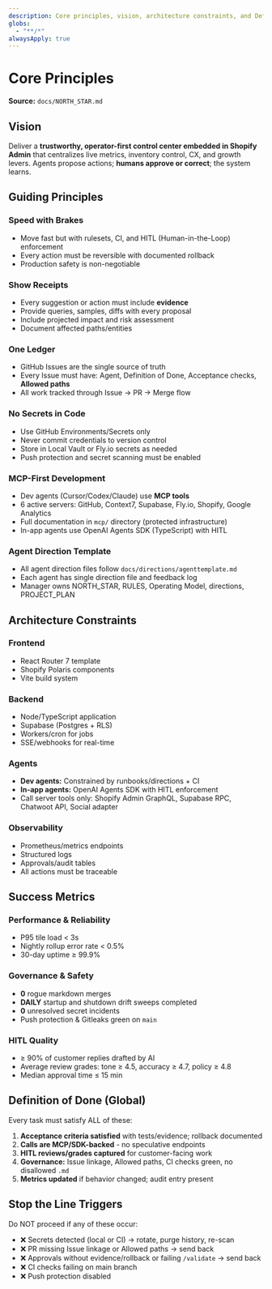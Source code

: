 ```yaml
---
description: Core principles, vision, architecture constraints, and Definition of Done for HotDash
globs:
  - "**/*"
alwaysApply: true
---
```


# Core Principles

**Source:** `docs/NORTH_STAR.md`

## Vision
Deliver a **trustworthy, operator-first control center embedded in Shopify Admin** that centralizes live metrics, inventory control, CX, and growth levers. Agents propose actions; **humans approve or correct**; the system learns.

## Guiding Principles

### Speed with Brakes
- Move fast but with rulesets, CI, and HITL (Human-in-the-Loop) enforcement
- Every action must be reversible with documented rollback
- Production safety is non-negotiable

### Show Receipts
- Every suggestion or action must include **evidence**
- Provide queries, samples, diffs with every proposal
- Include projected impact and risk assessment
- Document affected paths/entities

### One Ledger
- GitHub Issues are the single source of truth
- Every Issue must have: Agent, Definition of Done, Acceptance checks, **Allowed paths**
- All work tracked through Issue → PR → Merge flow

### No Secrets in Code
- Use GitHub Environments/Secrets only
- Never commit credentials to version control
- Store in Local Vault or Fly.io secrets as needed
- Push protection and secret scanning must be enabled

### MCP-First Development
- Dev agents (Cursor/Codex/Claude) use **MCP tools**
- 6 active servers: GitHub, Context7, Supabase, Fly.io, Shopify, Google Analytics
- Full documentation in `mcp/` directory (protected infrastructure)
- In-app agents use OpenAI Agents SDK (TypeScript) with HITL

### Agent Direction Template
- All agent direction files follow `docs/directions/agenttemplate.md`
- Each agent has single direction file and feedback log
- Manager owns NORTH_STAR, RULES, Operating Model, directions, PROJECT_PLAN

## Architecture Constraints

### Frontend
- React Router 7 template
- Shopify Polaris components
- Vite build system

### Backend
- Node/TypeScript application
- Supabase (Postgres + RLS)
- Workers/cron for jobs
- SSE/webhooks for real-time

### Agents
- **Dev agents:** Constrained by runbooks/directions + CI
- **In-app agents:** OpenAI Agents SDK with HITL enforcement
- Call server tools only: Shopify Admin GraphQL, Supabase RPC, Chatwoot API, Social adapter

### Observability
- Prometheus/metrics endpoints
- Structured logs
- Approvals/audit tables
- All actions must be traceable

## Success Metrics

### Performance & Reliability
- P95 tile load < 3s
- Nightly rollup error rate < 0.5%
- 30-day uptime ≥ 99.9%

### Governance & Safety
- **0** rogue markdown merges
- **DAILY** startup and shutdown drift sweeps completed
- **0** unresolved secret incidents
- Push protection & Gitleaks green on `main`

### HITL Quality
- ≥ 90% of customer replies drafted by AI
- Average review grades: tone ≥ 4.5, accuracy ≥ 4.7, policy ≥ 4.8
- Median approval time ≤ 15 min

## Definition of Done (Global)

Every task must satisfy ALL of these:

1. **Acceptance criteria satisfied** with tests/evidence; rollback documented
2. **Calls are MCP/SDK-backed** - no speculative endpoints
3. **HITL reviews/grades captured** for customer-facing work
4. **Governance:** Issue linkage, Allowed paths, CI checks green, no disallowed `.md`
5. **Metrics updated** if behavior changed; audit entry present

## Stop the Line Triggers

Do NOT proceed if any of these occur:

- ❌ Secrets detected (local or CI) → rotate, purge history, re-scan
- ❌ PR missing Issue linkage or Allowed paths → send back
- ❌ Approvals without evidence/rollback or failing `/validate` → send back
- ❌ CI checks failing on main branch
- ❌ Push protection disabled

